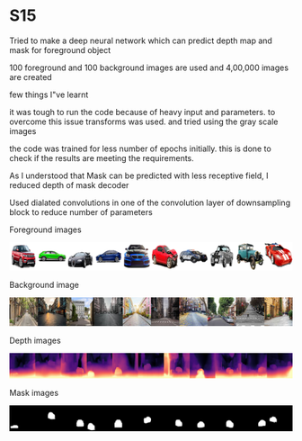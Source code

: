 # S15

Tried to make a deep neural network which can predict depth map and mask for foreground object

100 foreground and 100 background images are used and 4,00,000 images are created

few things I"ve learnt

it was tough to run the code because of heavy input and parameters. to overcome this issue transforms was used. and tried using the gray scale images

the code was trained for less number of epochs initially. this is done to check if the results are meeting the requirements.

As I understood that Mask can be predicted with less receptive field, I reduced depth of mask decoder

Used dialated convolutions in one of the convolution layer of downsampling block to reduce number of parameters

Foreground images

![Image](https://github.com/meenuraji/S15/blob/master/fgimg.png)

Background image

![Image](https://github.com/meenuraji/S15/blob/master/bgimg.png)

Depth images

![Image](https://github.com/meenuraji/S15/blob/master/depth.png)

Mask images

![Image](https://github.com/meenuraji/S15/blob/master/overlaymask.png)

